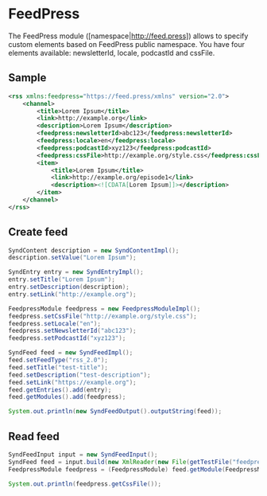 # FeedPress

The FeedPress module ([namespace|http://feed.press]) allows to specify custom
elements based on FeedPress public namespace. You have four elements available:
newsletterId, locale, podcastId and cssFile.

## Sample

```xml
<rss xmlns:feedpress="https://feed.press/xmlns" version="2.0">
    <channel>
        <title>Lorem Ipsum</title>
        <link>http://example.org</link>
        <description>Lorem Ipsum</description>
        <feedpress:newsletterId>abc123</feedpress:newsletterId>
        <feedpress:locale>en</feedpress:locale>
        <feedpress:podcastId>xyz123</feedpress:podcastId>
        <feedpress:cssFile>http://example.org/style.css</feedpress:cssFile>
        <item>
            <title>Lorem Ipsum</title>
            <link>http://example.org/episode1</link>
            <description><![CDATA[Lorem Ipsum]]></description>
        </item>
    </channel>
</rss>
```

## Create feed

```java
SyndContent description = new SyndContentImpl();
description.setValue("Lorem Ipsum");

SyndEntry entry = new SyndEntryImpl();
entry.setTitle("Lorem Ipsum");
entry.setDescription(description);
entry.setLink("http://example.org");

FeedpressModule feedpress = new FeedpressModuleImpl();
feedpress.setCssFile("http://example.org/style.css");
feedpress.setLocale("en");
feedpress.setNewsletterId("abc123");
feedpress.setPodcastId("xyz123");

SyndFeed feed = new SyndFeedImpl();
feed.setFeedType("rss_2.0");
feed.setTitle("test-title");
feed.setDescription("test-description");
feed.setLink("https://example.org");
feed.getEntries().add(entry);
feed.getModules().add(feedpress);

System.out.println(new SyndFeedOutput().outputString(feed));
```

## Read feed

```java
SyndFeedInput input = new SyndFeedInput();
SyndFeed feed = input.build(new XmlReader(new File(getTestFile("feedpress/rss.xml"))));
FeedpressModule feedpress = (FeedpressModule) feed.getModule(FeedpressModule.URI);

System.out.println(feedpress.getCssFile());
```
